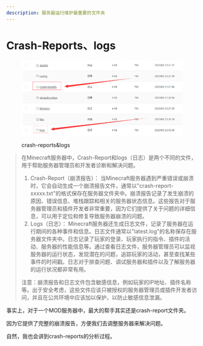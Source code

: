 ```yaml
---
description: 服务器运行维护最重要的文件夹
---
```


# Crash-Reports、logs

<figure><img src="../../.gitbook/assets/image (2).png" alt=""><figcaption><p>crash-reports&#x26;logs</p></figcaption></figure>

> 在Minecraft服务器中，Crash-Report和logs（日志）是两个不同的文件，用于帮助服务器管理员和开发者诊断和解决问题。
>
> 1. Crash-Report（崩溃报告）： 当Minecraft服务器遇到严重错误或崩溃时，它会自动生成一个崩溃报告文件，通常以"crash-report-xxxxx.txt"的格式保存在服务器文件夹中。崩溃报告记录了发生崩溃的原因、错误信息、堆栈跟踪和相关的服务器状态信息。这些报告对于服务器管理员和插件开发者非常重要，因为它们提供了关于问题的详细信息，可以用于定位和修复导致服务器崩溃的问题。
> 2. Logs（日志）： Minecraft服务器还生成日志文件，记录了服务器在运行期间的各种事件和信息。日志文件通常以"latest.log"的名称保存在服务器文件夹中。日志记录了玩家的登录、玩家执行的指令、插件的活动、服务器的性能信息等。通过查看日志文件，服务器管理员可以监视服务器的运行状态，发现潜在的问题，追踪玩家的活动，甚至查找某些事件的时间戳。日志对于排查问题、调试服务器和插件以及了解服务器的运行状况都非常有用。
>
> 注意：崩溃报告和日志文件包含敏感信息，例如玩家的IP地址、插件名称等。出于安全考虑，这些文件应该只被授权的服务器管理员或插件开发者访问，并且在公共环境中应该加以保护，以防止敏感信息泄漏。

事实上，对于一个MOD服务器中，最大的帮手其实还是crash-report文件夹。

因为它提供了完整的崩溃报告，方便我们去调整服务器来解决问题。

自然，我也会讲到crash-reports的分析过程。
